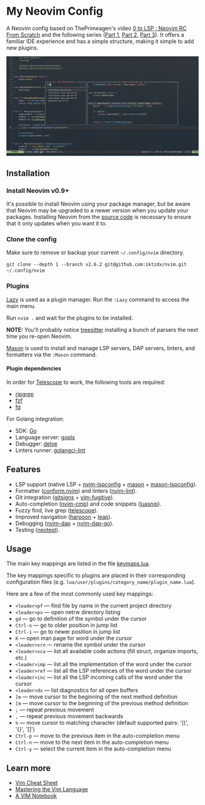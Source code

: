 # My Neovim Config

A Neovim config based on ThePrimeagen's video [0 to LSP : Neovim RC From Scratch](https://youtu.be/w7i4amO_zaE?si=xstN83ebvGg8GgCt) and the following series ([Part 1](https://youtu.be/ZWWxwwUsPNw?si=B8oR7QCCAE6t0vlE), [Part 2](https://youtu.be/c0Xmd4PGino?si=52GovTGAj3cRIgPl), [Part 3](https://youtu.be/MuUrCcvE-Yw?si=222vzBRjywjIhDhj)). It offers a familiar IDE experience and has a simple structure, making it simple to add new plugins.

![nvim screenshot](nvim.png)

## Installation

### Install Neovim v0.9+

It's possible to install Neovim using your package manager, but be aware that Neovim may be upgraded to a newer version when you update your packages.
Installing Neovim from the [source code](https://github.com/neovim/neovim/wiki/#install-from-source) is necessary to ensure that it only updates when you want it to.

### Clone the config

Make sure to remove or backup your current `~/.config/nvim` directory.

```
git clone --depth 1 --branch v2.6.2 git@github.com:iktzdx/nvim.git ~/.config/nvim
```

### Plugins

[Lazy](https://github.com/folke/lazy.nvim) is used as a plugin manager. Run the `:Lazy` command to access the main menu.

Run `nvim .` and wait for the plugins to be installed.

**NOTE:** You'll probably notice [treesitter](https://github.com/nvim-treesitter/nvim-treesitter) installing a bunch of parsers the next time you re-open Neovim.

[Mason](https://github.com/williamboman/mason.nvim) is used to install and manage LSP servers, DAP servers, linters, and formatters via the `:Mason` command.

#### Plugin dependencies

In order for [Telescope](https://github.com/nvim-telescope/telescope.nvim) to work, the following tools are required:

-   [ripgrep](https://github.com/BurntSushi/ripgrep)
-   [fzf](https://github.com/junegunn/fzf)
-   [fd](https://github.com/sharkdp/fd)

For Golang integration:

-   SDK: [Go](https://go.dev/)
-   Language server: [gopls](https://pkg.go.dev/golang.org/x/tools/gopls#readme-installation)
-   Debugger: [delve](https://github.com/go-delve/delve)
-   Linters runner: [golangci-lint](https://github.com/golangci/golangci-lint)

## Features

-   LSP support (native LSP + [nvim-lspconfig](https://github.com/neovim/nvim-lspconfig) + [mason](https://github.com/williamboman/mason.nvim) + [mason-lspconfig](https://github.com/williamboman/mason-lspconfig.nvim)).
-   Formatter ([conform.nvim](https://github.com/stevearc/conform.nvim)) and linters ([nvim-lint](https://github.com/mfussenegger/nvim-lint)).
-   Git integration ([gitsigns](https://github.com/lewis6991/gitsigns.nvim) + [vim-fugitive](https://github.com/tpope/vim-fugitive)).
-   Auto-completion ([nvim-cmp](https://github.com/hrsh7th/nvim-cmp)) and code snippets ([luasnip](https://github.com/L3MON4D3/LuaSnip)).
-   Fuzzy find, live grep ([telescope](https://github.com/nvim-telescope/telescope.nvim)).
-   Improved navigation ([harpoon](https://github.com/ThePrimeagen/harpoon) + [leap](https://github.com/ggandor/leap.nvim)).
-   Debugging ([nvim-dap](https://github.com/mfussenegger/nvim-dap) + [nvim-dap-go](https://github.com/leoluz/nvim-dap-go)).
-   Testing ([neotest](https://github.com/nvim-neotest/neotest)).

## Usage

The main key mappings are listed in the file [keymaps.lua](lua/user/config/keymaps.lua).

The key mappings specific to plugins are placed in their corresponding configuration files (e.g. `lua/user/plugins/category_name/plugin_name.lua`).

Here are a few of the most commonly used key mappings:

-   `<leader>pf` — find file by name in the current project directory
-   `<leader>pv` — open netrw directory listing
-   `gd` — go to definition of the symbol under the cursor
-   `Ctrl-o` — go to older position in jump list
-   `Ctrl-i` — go to newer position in jump list
-   `K` — open man page for word under the cursor
-   `<leader>vrn` — rename the symbol under the cursor
-   `<leader>vca` — list all available code actions (fill struct, organize imports, etc.)
-   `<leader>imp` — list all the implementation of the word under the cursor
-   `<leader>ref` — list all the LSP references of the word under the cursor
-   `<leader>inc` — list all the LSP incoming calls of the word under the cursor
-   `<leader>dx` — list diagnostics for all open buffers
-   `]m` — move cursor to the beginning of the next method definition
-   `[m` — move cursor to the beginning of the previous method definition
-   `;` — repeat previous movement
-   `,` — repeat previous movement backwards
-   `%` — move cursor to matching character (default supported pairs: '()', '{}', '[]')
-   `Ctrl-p` — move to the previous item in the auto-completion menu
-   `Ctrl-n` — move to the next item in the auto-completion menu
-   `Ctrl-y` — select the current item in the auto-completion menu

## Learn more

-   [Vim Cheat Sheet](https://vim.rtorr.com/)
-   [Mastering the Vim Language](https://youtu.be/wlR5gYd6um0?si=-ZFLkO2ZvqYdIiZI)
-   [A VIM Notebook](https://github.com/omerxx/vim-notebook)
